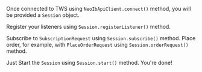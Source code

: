 Once connected to TWS using `NeoIbApiClient.connect()` method, you will be provided a `Session` object.

Register your listeners using `Session.registerListener()` method.

Subscribe to `SubscriptionRequest` using `Session.subscribe()` method.
Place order, for example, with `PlaceOrderRequest` using `Session.orderRequest()` method.

Just Start the `Session` using `Session.start()` method. You're done!